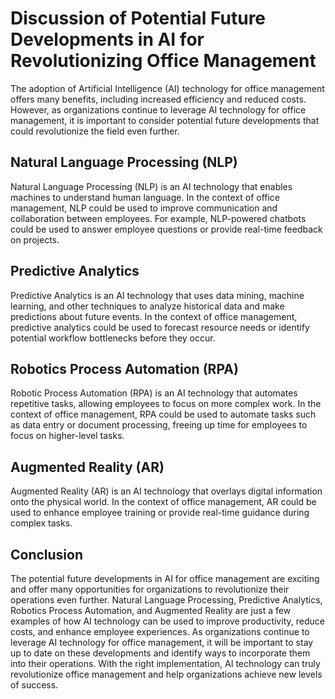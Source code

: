 Discussion of Potential Future Developments in AI for Revolutionizing Office Management
===================================================================================================

The adoption of Artificial Intelligence (AI) technology for office management offers many benefits, including increased efficiency and reduced costs. However, as organizations continue to leverage AI technology for office management, it is important to consider potential future developments that could revolutionize the field even further.

Natural Language Processing (NLP)
---------------------------------

Natural Language Processing (NLP) is an AI technology that enables machines to understand human language. In the context of office management, NLP could be used to improve communication and collaboration between employees. For example, NLP-powered chatbots could be used to answer employee questions or provide real-time feedback on projects.

Predictive Analytics
--------------------

Predictive Analytics is an AI technology that uses data mining, machine learning, and other techniques to analyze historical data and make predictions about future events. In the context of office management, predictive analytics could be used to forecast resource needs or identify potential workflow bottlenecks before they occur.

Robotics Process Automation (RPA)
---------------------------------

Robotic Process Automation (RPA) is an AI technology that automates repetitive tasks, allowing employees to focus on more complex work. In the context of office management, RPA could be used to automate tasks such as data entry or document processing, freeing up time for employees to focus on higher-level tasks.

Augmented Reality (AR)
----------------------

Augmented Reality (AR) is an AI technology that overlays digital information onto the physical world. In the context of office management, AR could be used to enhance employee training or provide real-time guidance during complex tasks.

Conclusion
----------

The potential future developments in AI for office management are exciting and offer many opportunities for organizations to revolutionize their operations even further. Natural Language Processing, Predictive Analytics, Robotics Process Automation, and Augmented Reality are just a few examples of how AI technology can be used to improve productivity, reduce costs, and enhance employee experiences. As organizations continue to leverage AI technology for office management, it will be important to stay up to date on these developments and identify ways to incorporate them into their operations. With the right implementation, AI technology can truly revolutionize office management and help organizations achieve new levels of success.

